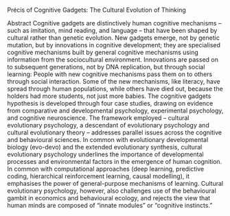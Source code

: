 Précis of Cognitive Gadgets: The Cultural Evolution of Thinking

Abstract
Cognitive gadgets are distinctively human cognitive mechanisms – such as imitation, mind
reading, and language – that have been shaped by cultural rather than genetic evolution.
New gadgets emerge, not by genetic mutation, but by innovations in cognitive development;
they are specialised cognitive mechanisms built by general cognitive mechanisms using
information from the sociocultural environment. Innovations are passed on to subsequent
generations, not by DNA replication, but through social learning: People with new cognitive
mechanisms pass them on to others through social interaction. Some of the new mechanisms,
like literacy, have spread through human populations, while others have died out, because the
holders had more students, not just more babies. The cognitive gadgets hypothesis is
developed through four case studies, drawing on evidence from comparative and
developmental psychology, experimental psychology, and cognitive neuroscience. The
framework employed – cultural evolutionary psychology, a descendant of evolutionary
psychology and cultural evolutionary theory – addresses parallel issues across the cognitive
and behavioural sciences. In common with evolutionary developmental biology (evo-devo)
and the extended evolutionary synthesis, cultural evolutionary psychology underlines the
importance of developmental processes and environmental factors in the emergence of
human cognition. In common with computational approaches (deep learning, predictive
coding, hierarchical reinforcement learning, causal modelling), it emphasises the power of
general-purpose mechanisms of learning. Cultural evolutionary psychology, however, also
challenges use of the behavioural gambit in economics and behavioural ecology, and rejects
the view that human minds are composed of “innate modules” or “cognitive instincts.”
